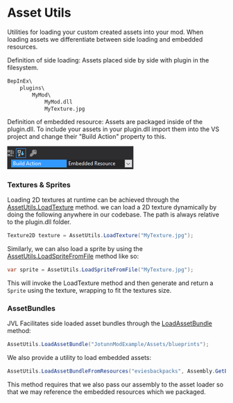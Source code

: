 ﻿# Asset Utils
Utilities for loading your custom created assets into your mod. When loading assets we differentiate between side loading and embedded resources.

Definition of side loading: Assets placed side by side with plugin in the filesystem.

```
BepInEx\
    plugins\
        MyMod\
            MyMod.dll
            MyTexture.jpg
```

Definition of embedded resource: Assets are packaged inside of the plugin.dll. To include your assets in your plugin.dll import them into the VS project and change their "Build Action" property to this.

![](../../images/data/Assets.EmbeddedResource.png)

### Textures & Sprites

Loading 2D textures at runtime can be achieved through the [AssetUtils.LoadTexture](xref:Jotunn.Utils.AssetUtils.LoadTexture(System.String,System.Boolean)) method.
we can load a 2D texture dynamically by doing the following anywhere in our codebase. The path is always relative to the plugin.dll folder.

```cs
Texture2D texture = AssetUtils.LoadTexture("MyTexture.jpg");
```

Similarly, we can also load a sprite by using the [AssetUtils.LoadSpriteFromFile](xref:Jotunn.Utils.AssetUtils.LoadSpriteFromFile(System.String)) method like so:

```cs
var sprite = AssetUtils.LoadSpriteFromFile("MyTexture.jpg");
```
This will invoke the LoadTexture method and then generate and return a `Sprite` using the texture, wrapping to fit the textures size.

### AssetBundles

JVL Facilitates side loaded asset bundles through the [LoadAssetBundle](xref:Jotunn.Utils.AssetUtils.LoadAssetBundle(System.String)) method:
```cs
AssetUtils.LoadAssetBundle("JotunnModExample/Assets/blueprints");
```

We also provide a utility to load embedded assets:
```cs
AssetUtils.LoadAssetBundleFromResources("eviesbackpacks", Assembly.GetExecutingAssembly());
```
This method requires that we also pass our assembly to the asset loader so that we may reference the embedded resources which we packaged.
